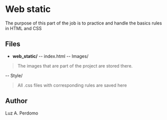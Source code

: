 # Web static
 
The purpose of this part of the job is to practice and handle the basics rules in HTML and CSS
 
 
## Files
 
- **web_static/**
 -- index.html
 -- Images/
 > The images that are part of the project are stored there.
 
 -- Style/
 >All .css files with corresponding rules are saved here
 
## Author
 
Luz A. Perdomo
 
 